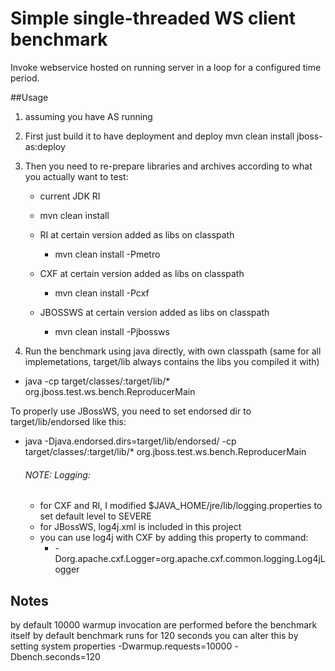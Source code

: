 # Simple single-threaded WS client benchmark

Invoke webservice hosted on running server in a loop for a configured time period.

##Usage

1. assuming you have AS running

2. First just build it to have deployment and deploy
    mvn clean install jboss-as:deploy

3. Then you need to re-prepare libraries and archives according to what you actually want to test:

    * current JDK RI
     * mvn clean install

    * RI at certain version added as libs on classpath
      * mvn clean install -Pmetro

    * CXF at certain version added as libs on classpath
      * mvn clean install -Pcxf

    * JBOSSWS at certain version added as libs on classpath
      * mvn clean install -Pjbossws

4. Run the benchmark using java directly, with own classpath (same for all implemetations, target/lib always contains the libs you compiled it with)
  * java -cp target/classes/:target/lib/* org.jboss.test.ws.bench.ReproducerMain

   To properly use JBossWS, you need to set endorsed dir to target/lib/endorsed like this:
 * java -Djava.endorsed.dirs=target/lib/endorsed/ -cp target/classes/:target/lib/* org.jboss.test.ws.bench.ReproducerMain

   ###### NOTE: Logging:
   * for CXF and RI, I modified $JAVA_HOME/jre/lib/logging.properties to set default level to SEVERE
   * for JBossWS, log4j.xml is included in this project
   * you can use log4j with CXF by adding this property to command:
     * -Dorg.apache.cxf.Logger=org.apache.cxf.common.logging.Log4jLogger 


## Notes
by default 10000 warmup invocation are performed before the benchmark itself
by default benchmark runs for 120 seconds
you can alter this by setting system properties
-Dwarmup.requests=10000 -Dbench.seconds=120